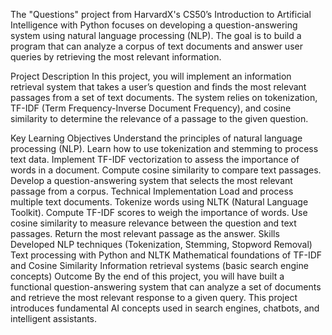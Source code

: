 The "Questions" project from HarvardX's CS50’s Introduction to Artificial Intelligence with Python focuses on developing a question-answering system using natural language processing (NLP). The goal is to build a program that can analyze a corpus of text documents and answer user queries by retrieving the most relevant information.

Project Description
In this project, you will implement an information retrieval system that takes a user’s question and finds the most relevant passages from a set of text documents. The system relies on tokenization, TF-IDF (Term Frequency-Inverse Document Frequency), and cosine similarity to determine the relevance of a passage to the given question.

Key Learning Objectives
  Understand the principles of natural language processing (NLP).
  Learn how to use tokenization and stemming to process text data.
  Implement TF-IDF vectorization to assess the importance of words in a document.
  Compute cosine similarity to compare text passages.
  Develop a question-answering system that selects the most relevant passage from a corpus.
Technical Implementation
  Load and process multiple text documents.
  Tokenize words using NLTK (Natural Language Toolkit).
  Compute TF-IDF scores to weigh the importance of words.
  Use cosine similarity to measure relevance between the question and text passages.
  Return the most relevant passage as the answer.
Skills Developed
  NLP techniques (Tokenization, Stemming, Stopword Removal)
  Text processing with Python and NLTK
  Mathematical foundations of TF-IDF and Cosine Similarity
  Information retrieval systems (basic search engine concepts)
Outcome
By the end of this project, you will have built a functional question-answering system that can analyze a set of documents and retrieve the most relevant response to a given query. This project introduces fundamental AI concepts used in search engines, chatbots, and intelligent assistants.
